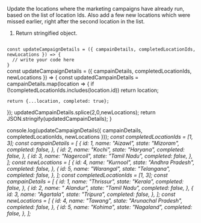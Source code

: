 Update the locations where the marketing campaigns have already run, based on the list of location Ids. Also add a few new locations which were missed earlier, right after the second location in the list.

1. Return stringified object.

<codeblock language="javascript" type="exercise" testMode="multipleInput">
<code>
const updateCampaignDetails = ({ campainDetails, completedLocationIds, newLocations }) => {
  // write your code here
}
</code>

<solution>
const updateCampaignDetails = ({ campainDetails, completedLocationIds, newLocations }) => {
  const updatedCampainDetails = campainDetails.map(location => {
    if (!completedLocationIds.includes(location.id))
      return location;

    return {...location, completed: true};
  });
  updatedCampainDetails.splice(2,0,newLocations);
  return JSON.stringify(updatedCampainDetails);
}
</solution>

<testcases>
<caller>
console.log(updateCampaignDetails({ campainDetails, completedLocationIds, newLocations }));
</caller>
<testcase>
<i>
const completedLocationIds = [1, 3];
const campainDetails = [
  {
    id: 1,
    name: "Aizawl",
    state: "Mizoram",
    completed: false,
  },
  {
    id: 2,
    name: "Kochi",
    state: "Haryana",
    completed: false,
  },
  {
    id: 3,
    name: "Nagercoil",
    state: "Tamil Nadu",
    completed: false,
  },
];
const newLocations = [
  {
    id: 4,
    name: "Kurnool",
    state: "Andhra Pradesh",
    completed: false,
  },
  {
    id: 5,
    name: "Warangal",
    state: "Telangana",
    completed: false,
  },
];
</i>
</testcase>
<testcase>
<i>
const completedLocationIds = [1, 3];
const campainDetails = [
  {
    id: 1,
    name: "Thrissur",
    state: "Kerala",
    completed: false,
  },
  {
    id: 2,
    name: "	Alandur",
    state: "Tamil Nadu",
    completed: false,
  },
  {
    id: 3,
    name: "Agartala",
    state: "Tripura",
    completed: false,
  },
];
const newLocations = [
  {
    id: 4,
    name: "Tawang",
    state: "Arunachal Pradesh",
    completed: false,
  },
  {
    id: 5,
    name: "Kohima",
    state: "Nagaland",
    completed: false,
  },
];
</i>
</testcase>
</testcases>
</codeblock>